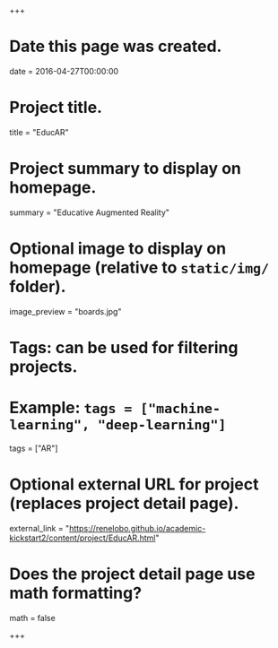 +++
# Date this page was created.
date = 2016-04-27T00:00:00

# Project title.
title = "EducAR"

# Project summary to display on homepage.
summary = "Educative Augmented Reality"

# Optional image to display on homepage (relative to `static/img/` folder).
image_preview = "boards.jpg"

# Tags: can be used for filtering projects.
# Example: `tags = ["machine-learning", "deep-learning"]`
tags = ["AR"]

# Optional external URL for project (replaces project detail page).
external_link = "https://renelobo.github.io/academic-kickstart2/content/project/EducAR.html"

# Does the project detail page use math formatting?
math = false

+++

